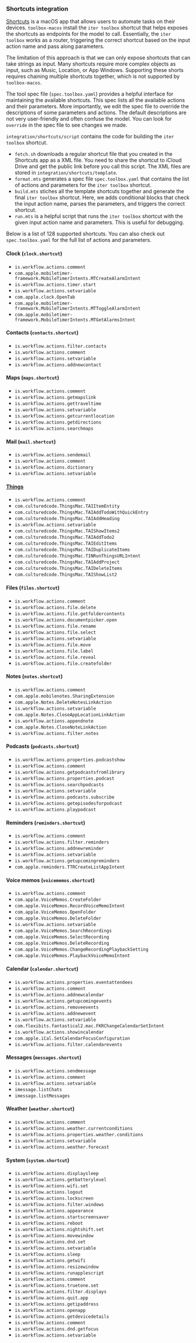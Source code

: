 ### Shortcuts integration

[Shortcuts](<https://en.wikipedia.org/wiki/Shortcuts_(app)>) is a macOS app that allows users to automate tasks on their
devices.
`toolbox-macos` install the `iter toolbox` shortcut that helps exposes the shortcuts as endpoints for the model to call.
Essentially, the `iter toolbox` works as a router, triggering the correct shortcut based on the input action name and
pass along parameters.

The limitation of this approach is that we can only expose shortcuts that can take strings as input.
Many shortcuts require more complex objects as input, such as Music, Location, or App Windows.
Supporting these shorts requires chaining multiple shortcuts together, which is not supported by `toolbox-macos`.

The tool spec file (`spec.toolbox.yaml`) provides a helpful interface for maintaining the available shortcuts. This spec
lists all the available actions and their parameters.
More importantly, we edit the spec file to override the descriptions of some parameters and actions. The default
descriptions are not very user-friendly and often confuse the model. You can look for `override` in the spec file to see
changes we made.

`integration/shortcuts/script` contains the code for building the `iter toolbox` shortcut.

- `fetch.sh` downloads a regular shortcut file that you created in the Shortcuts app as a XML file. You need to share
  the shortcut to iCloud Drive and get the public link before you call this script. The XML files are stored
  in `integration/shortcuts/template`.
- `format.mts` generates a spec file `spec.toolbox.yaml` that contains the list of actions and parameters for
  the `iter toolbox` shortcut.
- `build.mts` stiches all the template shortcuts together and generate the final `iter toolbox` shortcut. Here, we adds
  conditional blocks that check the input action name, parses the parameters, and triggers the correct shortcut.
- `run.mts` is a helpful script that runs the `iter toolbox` shortcut with the given input action name and parameters.
  This is useful for debugging.

Below is a list of 128 supported shortcuts. You can also check out `spec.toolbox.yaml` for the full list of actions and
parameters.

#### Clock (`clock.shortcut`)

- `is.workflow.actions.comment`
- `com.apple.mobiletimer-framework.MobileTimerIntents.MTCreateAlarmIntent`
- `is.workflow.actions.timer.start`
- `is.workflow.actions.setvariable`
- `com.apple.clock.OpenTab`
- `com.apple.mobiletimer-framework.MobileTimerIntents.MTToggleAlarmIntent`
- `com.apple.mobiletimer-framework.MobileTimerIntents.MTGetAlarmsIntent`

#### Contacts (`contacts.shortcut`)

- `is.workflow.actions.filter.contacts`
- `is.workflow.actions.comment`
- `is.workflow.actions.setvariable`
- `is.workflow.actions.addnewcontact`

#### Maps (`maps.shortcut`)

- `is.workflow.actions.comment`
- `is.workflow.actions.getmapslink`
- `is.workflow.actions.gettraveltime`
- `is.workflow.actions.setvariable`
- `is.workflow.actions.getcurrentlocation`
- `is.workflow.actions.getdirections`
- `is.workflow.actions.searchmaps`

#### Mail (`mail.shortcut`)

- `is.workflow.actions.sendemail`
- `is.workflow.actions.comment`
- `is.workflow.actions.dictionary`
- `is.workflow.actions.setvariable`

#### [Things](https://culturedcode.com/things/mac/)

- `is.workflow.actions.comment`
- `com.culturedcode.ThingsMac.TAIItemEntity`
- `com.culturedcode.ThingsMac.TAIAddTodoWithQuickEntry`
- `com.culturedcode.ThingsMac.TAIAddHeading`
- `is.workflow.actions.setvariable`
- `com.culturedcode.ThingsMac.TAIShowItems2`
- `com.culturedcode.ThingsMac.TAIAddTodo2`
- `com.culturedcode.ThingsMac.TAIEditItems`
- `com.culturedcode.ThingsMac.TAIDuplicateItems`
- `com.culturedcode.ThingsMac.TINRunThingsURLIntent`
- `com.culturedcode.ThingsMac.TAIAddProject`
- `com.culturedcode.ThingsMac.TAIDeleteItems`
- `com.culturedcode.ThingsMac.TAIShowList2`

#### Files (`files.shortcut`)

- `is.workflow.actions.comment`
- `is.workflow.actions.file.delete`
- `is.workflow.actions.file.getfoldercontents`
- `is.workflow.actions.documentpicker.open`
- `is.workflow.actions.file.rename`
- `is.workflow.actions.file.select`
- `is.workflow.actions.setvariable`
- `is.workflow.actions.file.move`
- `is.workflow.actions.file.label`
- `is.workflow.actions.file.reveal`
- `is.workflow.actions.file.createfolder`

#### Notes (`notes.shortcut`)

- `is.workflow.actions.comment`
- `com.apple.mobilenotes.SharingExtension`
- `com.apple.Notes.DeleteNotesLinkAction`
- `is.workflow.actions.setvariable`
- `com.apple.Notes.CloseAppLocationLinkAction`
- `is.workflow.actions.appendnote`
- `com.apple.Notes.CloseNoteLinkAction`
- `is.workflow.actions.filter.notes`

#### Podcasts (`podcasts.shortcut`)

- `is.workflow.actions.properties.podcastshow`
- `is.workflow.actions.comment`
- `is.workflow.actions.getpodcastsfromlibrary`
- `is.workflow.actions.properties.podcast`
- `is.workflow.actions.searchpodcasts`
- `is.workflow.actions.setvariable`
- `is.workflow.actions.podcasts.subscribe`
- `is.workflow.actions.getepisodesforpodcast`
- `is.workflow.actions.playpodcast`

#### Reminders (`reminders.shortcut`)

- `is.workflow.actions.comment`
- `is.workflow.actions.filter.reminders`
- `is.workflow.actions.addnewreminder`
- `is.workflow.actions.setvariable`
- `is.workflow.actions.getupcomingreminders`
- `com.apple.reminders.TTRCreateListAppIntent`

#### Voice memos (`voicememos.shortcut`)

- `is.workflow.actions.comment`
- `com.apple.VoiceMemos.CreateFolder`
- `com.apple.VoiceMemos.RecordVoiceMemoIntent`
- `com.apple.VoiceMemos.OpenFolder`
- `com.apple.VoiceMemos.DeleteFolder`
- `is.workflow.actions.setvariable`
- `com.apple.VoiceMemos.SearchRecordings`
- `com.apple.VoiceMemos.SelectRecording`
- `com.apple.VoiceMemos.DeleteRecording`
- `com.apple.VoiceMemos.ChangeRecordingPlaybackSetting`
- `com.apple.VoiceMemos.PlaybackVoiceMemoIntent`

#### Calendar (`calendar.shortcut`)

- `is.workflow.actions.properties.eventattendees`
- `is.workflow.actions.comment`
- `is.workflow.actions.addnewcalendar`
- `is.workflow.actions.getupcomingevents`
- `is.workflow.actions.removeevents`
- `is.workflow.actions.addnewevent`
- `is.workflow.actions.setvariable`
- `com.flexibits.fantastical2.mac.FKRChangeCalendarSetIntent`
- `is.workflow.actions.showincalendar`
- `com.apple.iCal.SetCalendarFocusConfiguration`
- `is.workflow.actions.filter.calendarevents`

#### Messages (`messages.shortcut`)

- `is.workflow.actions.sendmessage`
- `is.workflow.actions.comment`
- `is.workflow.actions.setvariable`
- `imessage.listChats`
- `imessage.listMessages`

#### Weather (`weather.shortcut`)

- `is.workflow.actions.comment`
- `is.workflow.actions.weather.currentconditions`
- `is.workflow.actions.properties.weather.conditions`
- `is.workflow.actions.setvariable`
- `is.workflow.actions.weather.forecast`

#### System (`system.shortcut`)

- `is.workflow.actions.displaysleep`
- `is.workflow.actions.getbatterylevel`
- `is.workflow.actions.wifi.set`
- `is.workflow.actions.logout`
- `is.workflow.actions.lockscreen`
- `is.workflow.actions.filter.windows`
- `is.workflow.actions.appearance`
- `is.workflow.actions.startscreensaver`
- `is.workflow.actions.reboot`
- `is.workflow.actions.nightshift.set`
- `is.workflow.actions.movewindow`
- `is.workflow.actions.dnd.set`
- `is.workflow.actions.setvariable`
- `is.workflow.actions.sleep`
- `is.workflow.actions.getwifi`
- `is.workflow.actions.resizewindow`
- `is.workflow.actions.runapplescript`
- `is.workflow.actions.comment`
- `is.workflow.actions.truetone.set`
- `is.workflow.actions.filter.displays`
- `is.workflow.actions.quit.app`
- `is.workflow.actions.getipaddress`
- `is.workflow.actions.openapp`
- `is.workflow.actions.getdevicedetails`
- `is.workflow.actions.comment`
- `is.workflow.actions.dnd.getfocus`
- `is.workflow.actions.setvariable`
